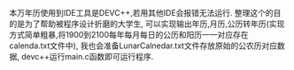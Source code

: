 本万年历使用到IDE工具是DEVC++,若用其他IDE会报错无法运行.
整理这个的目的是为了帮助被程序设计折磨的大学生,
可以实现输出年历,月历,公历转年历(实现方式简单粗暴,将1900到2100每年每月每日的公历和阳历一一对应存在calenda.txt文件中),
我也会准备LunarCalnedar.txt文件存放原始的公农历对应数据,
devc++运行main.c函数即可运行程序.
